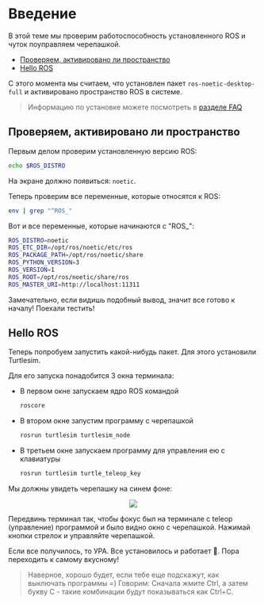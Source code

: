 # Введение

В этой теме мы проверим работоспособность установленного ROS и чуток поуправляем черепашкой.

- [Проверяем, активировано ли пространство](#проверяем-активировано-ли-пространство)
- [Hello ROS](#hello-ros)

С этого момента мы считаем, что установлен пакет `ros-noetic-desktop-full` и активировано пространство ROS в системе.

> Информацию по установке можете посмотреть в [разделе FAQ](../FAQ.md)

## Проверяем, активировано ли пространство

Первым делом проверим установленную версию ROS:
```bash
echo $ROS_DISTRO
```

На экране должно появиться: `noetic`.

Теперь проверим все переменные, которые относятся к ROS:
```bash
env | grep "^ROS_"
```

Вот и все переменные, которые начинаются с "ROS_":

```bash
ROS_DISTRO=noetic
ROS_ETC_DIR=/opt/ros/noetic/etc/ros
ROS_PACKAGE_PATH=/opt/ros/noetic/share
ROS_PYTHON_VERSION=3
ROS_VERSION=1
ROS_ROOT=/opt/ros/noetic/share/ros
ROS_MASTER_URI=http://localhost:11311
```

Замечательно, если видишь подобный вывод, значит все готово к началу! Поехали тестить!

## Hello ROS

Теперь попробуем запустить какой-нибудь пакет. Для этого установили Turtlesim. 

Для его запуска понадобится 3 окна терминала: 
- В первом окне запускаем ядро ROS командой 
    ```bash
    roscore
    ```

- В втором окне запустим программу с черепашкой
    ```bash
    rosrun turtlesim turtlesim_node
    ```

- В третьем окне запускаем программу для управления ею с клавиатуры 
    ```bash
    rosrun turtlesim turtle_teleop_key
    ```

Мы должны увидеть черепашку на синем фоне:

<p align="center">
<img src=../assets/00_intro_turtle.png />
</p>

Передвинь терминал так, чтобы фокус был на терминале с teleop (управление) программой и было видно окно с черепашкой. Нажимай кнопки стрелок и управляйте черепашкой.

Если все получилось, то УРА. Все установилось и работает 🎉. Пора переходить к самому вкусному!

> Наверное, хорошо будет, если тебе еще подскажут, как выключать программы =) Говорим: Сначала жмите Ctrl, а затем букву C - такие комбинации будут показываться как Ctrl+C.
